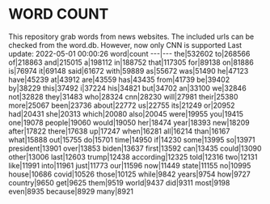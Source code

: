 # WORD COUNT
This repository grab words from news websites. The included urls can be checked from the word.db.
However, now only CNN is supported
Last update: 2022-05-01 00:00:26
word|count
---|---
the|532602
to|268566
of|218863
and|215015
a|198112
in|188752
that|117305
for|89138
on|81886
is|76974
it|69148
said|61672
with|59889
as|55672
was|51490
he|47123
have|45239
at|43912
are|43559
has|43435
from|41739
be|39402
by|38229
this|37492
i|37224
his|34821
but|34702
an|33100
we|32846
not|32828
they|31483
who|28324
cnn|28230
will|27981
their|25380
more|25067
been|23736
about|22772
us|22755
its|21249
or|20952
had|20431
she|20313
which|20080
also|20045
were|19955
you|19415
one|19078
people|19060
would|19050
her|18474
year|18393
new|18209
after|17822
there|17638
up|17247
when|16281
all|16214
than|16167
what|15888
out|15755
do|15701
time|14950
if|14230
some|13995
so|13971
president|13901
over|13853
biden|13637
first|13592
can|13435
could|13090
other|13006
last|12603
trump|12438
according|12325
told|12316
two|12131
like|11991
into|11961
just|11773
our|11596
now|11449
state|11155
no|10995
house|10686
covid|10526
those|10125
while|9842
years|9754
how|9727
country|9650
get|9625
them|9519
world|9437
did|9311
most|9198
even|8935
because|8929
many|8921

